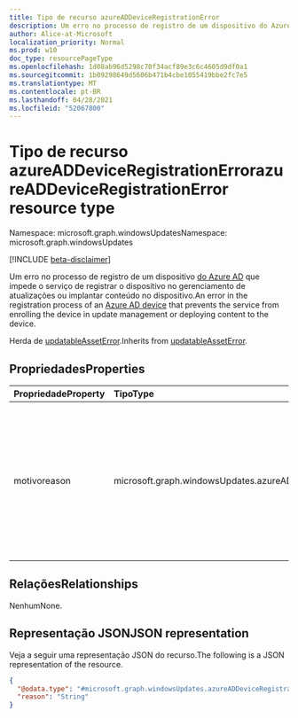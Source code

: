 ```yaml
---
title: Tipo de recurso azureADDeviceRegistrationError
description: Um erro no processo de registro de um dispositivo do Azure AD que impede o serviço de registrar o dispositivo no gerenciamento de atualizações ou implantar conteúdo no dispositivo.
author: Alice-at-Microsoft
localization_priority: Normal
ms.prod: w10
doc_type: resourcePageType
ms.openlocfilehash: 1d08ab96d5298c70f34acf89e3c6c4605d9df0a1
ms.sourcegitcommit: 1b09298649d5606b471b4cbe1055419bbe2fc7e5
ms.translationtype: MT
ms.contentlocale: pt-BR
ms.lasthandoff: 04/28/2021
ms.locfileid: "52067800"
---
```

# <a name="azureaddeviceregistrationerror-resource-type"></a><span data-ttu-id="a51d7-103">Tipo de recurso azureADDeviceRegistrationError</span><span class="sxs-lookup"><span data-stu-id="a51d7-103">azureADDeviceRegistrationError resource type</span></span>

<span data-ttu-id="a51d7-104">Namespace: microsoft.graph.windowsUpdates</span><span class="sxs-lookup"><span data-stu-id="a51d7-104">Namespace: microsoft.graph.windowsUpdates</span></span>

[!INCLUDE [beta-disclaimer](../../includes/beta-disclaimer.md)]

<span data-ttu-id="a51d7-105">Um erro no processo de registro de um dispositivo [do Azure AD](../resources/windowsupdates-azureaddevice.md) que impede o serviço de registrar o dispositivo no gerenciamento de atualizações ou implantar conteúdo no dispositivo.</span><span class="sxs-lookup"><span data-stu-id="a51d7-105">An error in the registration process of an [Azure AD device](../resources/windowsupdates-azureaddevice.md) that prevents the service from enrolling the device in update management or deploying content to the device.</span></span>

<span data-ttu-id="a51d7-106">Herda de [updatableAssetError](../resources/windowsupdates-updatableasseterror.md).</span><span class="sxs-lookup"><span data-stu-id="a51d7-106">Inherits from [updatableAssetError](../resources/windowsupdates-updatableasseterror.md).</span></span>

## <a name="properties"></a><span data-ttu-id="a51d7-107">Propriedades</span><span class="sxs-lookup"><span data-stu-id="a51d7-107">Properties</span></span>
|<span data-ttu-id="a51d7-108">Propriedade</span><span class="sxs-lookup"><span data-stu-id="a51d7-108">Property</span></span>|<span data-ttu-id="a51d7-109">Tipo</span><span class="sxs-lookup"><span data-stu-id="a51d7-109">Type</span></span>|<span data-ttu-id="a51d7-110">Descrição</span><span class="sxs-lookup"><span data-stu-id="a51d7-110">Description</span></span>|
|:---|:---|:---|
|<span data-ttu-id="a51d7-111">motivo</span><span class="sxs-lookup"><span data-stu-id="a51d7-111">reason</span></span>|<span data-ttu-id="a51d7-112">microsoft.graph.windowsUpdates.azureADDeviceRegistrationErrorReason</span><span class="sxs-lookup"><span data-stu-id="a51d7-112">microsoft.graph.windowsUpdates.azureADDeviceRegistrationErrorReason</span></span>|<span data-ttu-id="a51d7-113">O motivo pelo qual o registro encontrou um erro.</span><span class="sxs-lookup"><span data-stu-id="a51d7-113">The reason why the registration encountered an error.</span></span> <span data-ttu-id="a51d7-114">Os valores possíveis são: `invalidGlobalDeviceId`, `invalidAzureADDeviceId`, `missingTrustType`, `invalidAzureADJoin`.</span><span class="sxs-lookup"><span data-stu-id="a51d7-114">Possible values are: `invalidGlobalDeviceId`, `invalidAzureADDeviceId`, `missingTrustType`, `invalidAzureADJoin`.</span></span>|

## <a name="relationships"></a><span data-ttu-id="a51d7-115">Relações</span><span class="sxs-lookup"><span data-stu-id="a51d7-115">Relationships</span></span>
<span data-ttu-id="a51d7-116">Nenhum</span><span class="sxs-lookup"><span data-stu-id="a51d7-116">None.</span></span>

## <a name="json-representation"></a><span data-ttu-id="a51d7-117">Representação JSON</span><span class="sxs-lookup"><span data-stu-id="a51d7-117">JSON representation</span></span>
<span data-ttu-id="a51d7-118">Veja a seguir uma representação JSON do recurso.</span><span class="sxs-lookup"><span data-stu-id="a51d7-118">The following is a JSON representation of the resource.</span></span>
<!-- {
  "blockType": "resource",
  "@odata.type": "microsoft.graph.windowsUpdates.azureADDeviceRegistrationError"
}
-->
``` json
{
  "@odata.type": "#microsoft.graph.windowsUpdates.azureADDeviceRegistrationError",
  "reason": "String"
}
```


